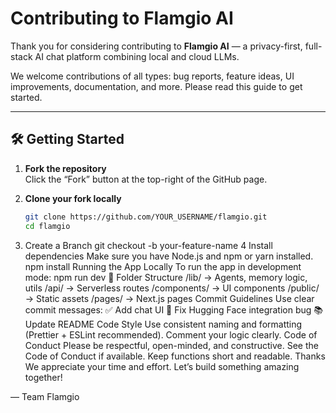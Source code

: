 # Contributing to Flamgio AI

Thank you for considering contributing to **Flamgio AI** — a privacy-first, full-stack AI chat platform combining local and cloud LLMs.

We welcome contributions of all types: bug reports, feature ideas, UI improvements, documentation, and more. Please read this guide to get started.

---

## 🛠️ Getting Started

1. **Fork the repository**  
   Click the “Fork” button at the top-right of the GitHub page.

2. **Clone your fork locally**
   ```bash
   git clone https://github.com/YOUR_USERNAME/flamgio.git
   cd flamgio
3. Create a Branch
   git checkout -b your-feature-name
4 Install dependencies
Make sure you have Node.js and npm or yarn installed.
   npm install
Running the App Locally
To run the app in development mode:
npm run dev
📂 Folder Structure
/lib/ → Agents, memory logic, utils
/api/ → Serverless routes
/components/ → UI components
/public/ → Static assets
/pages/ → Next.js pages
Commit Guidelines
Use clear commit messages:
✅ Add chat UI
🐛 Fix Hugging Face integration bug
📚 Update README
Code Style
Use consistent naming and formatting (Prettier + ESLint recommended).
Comment your logic clearly.
Code of Conduct
Please be respectful, open-minded, and constructive. See the Code of Conduct if available.
Keep functions short and readable.
Thanks
We appreciate your time and effort. Let’s build something amazing together!

— Team Flamgio
